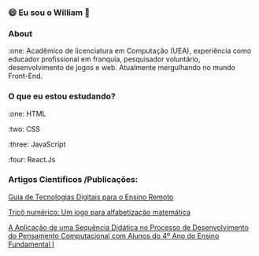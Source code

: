 ### :smile: Eu sou o William 👋

<h3 align="left">About</h3>
<p>:one: Acadêmico de licenciatura em Computação (UEA), experiência como educador profissional em franquia, pesquisador voluntário, desenvolvimento de jogos e web. Atualmente mergulhando no mundo Front-End.</p>

<h3 align="left">O que eu estou estudando?</h3>
<p>:one: HTML</p>
<p>:two: CSS</p>
<p>:three: JavaScript</p>
<p>:four: React.Js</p>

<h3 align="left"> Artigos Cientificos /Publicações: </h3>
<p><a href="http://www3.uea.edu.br/home.php?dest=noticia&notId=65291">Guia de Tecnologias Digitais para o Ensino Remoto</a></p
>
<p><a href="https://www.br-ie.org/pub/index.php/wcbie/article/view/8238">Tricô numérico: Um jogo para alfabetização matemática</p>

<p><a href="#">A Aplicação de uma Sequência Didática no Processo de Desenvolvimento do Pensamento Computacional com Alunos do 4º Ano do Ensino Fundamental I</a></p>

